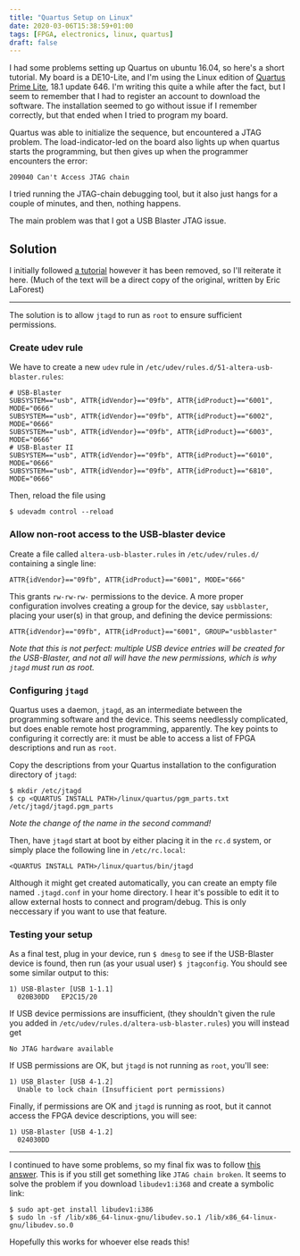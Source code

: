 ```yaml
---
title: "Quartus Setup on Linux"
date: 2020-03-06T15:38:59+01:00
tags: [FPGA, electronics, linux, quartus]
draft: false
---
```


I had some problems setting up Quartus on ubuntu 16.04, so here's a short tutorial.
My board is a DE10-Lite, and I'm using the Linux edition of [Quartus Prime Lite][1], 18.1
update 646. 
I'm writing this quite a while after the fact, but I seem to remember that I had to register
an account to download the software.
The installation seemed to go without issue if I remember correctly, but that ended when I
tried to program my board.

Quartus was able to initialize the sequence, but encountered a JTAG problem. The
load-indicator-led on the board also lights up when quartus starts the programming, but
then gives up when the programmer encounters the error:
```
209040 Can't Access JTAG chain
```

I tried running the JTAG-chain debugging tool, but it also just hangs for a couple of
minutes, and then, nothing happens. 

The main problem was that I got a USB Blaster JTAG issue. 

Solution
---------
I initially followed [a tutorial][2] however it has been removed, so I'll reiterate it
here. (Much of the text will be a direct copy of the original, written by Eric LaForest) 

********************************************************************************************

The solution is to allow `jtagd` to run as `root` to ensure sufficient permissions.

### Create udev rule
We have to create a new `udev` rule in `/etc/udev/rules.d/51-altera-usb-blaster.rules`: 
```
# USB-Blaster
SUBSYSTEM=="usb", ATTR{idVendor}=="09fb", ATTR{idProduct}=="6001", MODE="0666"
SUBSYSTEM=="usb", ATTR{idVendor}=="09fb", ATTR{idProduct}=="6002", MODE="0666"
SUBSYSTEM=="usb", ATTR{idVendor}=="09fb", ATTR{idProduct}=="6003", MODE="0666"
# USB-Blaster II
SUBSYSTEM=="usb", ATTR{idVendor}=="09fb", ATTR{idProduct}=="6010", MODE="0666"
SUBSYSTEM=="usb", ATTR{idVendor}=="09fb", ATTR{idProduct}=="6810", MODE="0666"
```
Then, reload the file using
```
$ udevadm control --reload
```

### Allow non-root access to the USB-blaster device
Create a file called `altera-usb-blaster.rules` in `/etc/udev/rules.d/` containing a
single line:
```
ATTR{idVendor}=="09fb", ATTR{idProduct}=="6001", MODE="666"
```
This grants `rw-rw-rw-` permissions to the device. A more proper configuration involves
creating a group for the device, say `usbblaster`, placing your user(s) in that group, and
defining the device permissions:
```
ATTR{idVendor}=="09fb", ATTR{idProduct}=="6001", GROUP="usbblaster"
```
*Note that this is not perfect: multiple USB device entries will be created for the
USB-Blaster, and not all will have the new permissions, which is why `jtagd` must run as
root.*

### Configuring `jtagd`
Quartus uses a daemon, `jtagd`, as an intermediate between the programming software and
the device. This seems needlessly complicated, but does enable remote host programming,
apparently. The key points to configuring it correctly are: it must be able to access a
list of FPGA descriptions and run as `root`.

Copy the descriptions from your Quartus installation to the configuration directory of
`jtagd`:
```
$ mkdir /etc/jtagd
$ cp <QUARTUS INSTALL PATH>/linux/quartus/pgm_parts.txt /etc/jtagd/jtagd.pgm_parts
```
*Note the change of the name in the second command!*

Then, have `jtagd` start at boot by either placing it in the `rc.d` system, or simply
place the following line in `/etc/rc.local`:
```
<QUARTUS INSTALL PATH>/linux/quartus/bin/jtagd
```

Although it might get created automatically, you can create an empty file named
`.jtagd.conf` in your home directory. I hear it's possible to edit it to allow external
hosts to connect and program/debug. This is only neccessary if you want to use that
feature.

### Testing your setup
As a final test, plug in your device, run `$ dmesg` to see if the USB-Blaster device is
found, then run (as your usual user) `$ jtagconfig`. You should see some similar output to
this:
```
1) USB-Blaster [USB 1-1.1]
  020B30DD   EP2C15/20
```
If USB device permissions are insufficient, (they shouldn't given the rule you added in
`/etc/udev/rules.d/altera-usb-blaster.rules`) you will instead get
```
No JTAG hardware available
```
If USB permissions are OK, but `jtagd` is not running as `root`, you'll see:
```
1) USB_Blaster [USB 4-1.2]
  Unable to lock chain (Insufficient port permissions)
```
Finally, if permissions are OK and `jtagd` is running as root, but it cannot access the
FPGA device descriptions, you will see:
```
1) USB-Blaster [USB 4-1.2]
  024030DD
```
********************************************************************************************

I continued to have some problems, so my final fix was to follow [this answer][3].
This is if you still get something like `JTAG chain broken`. It seems to solve the problem
if you download `libudev1:i368` and create a symbolic link:
```
$ sudo apt-get install libudev1:i386
$ sudo ln -sf /lib/x86_64-linux-gnu/libudev.so.1 /lib/x86_64-linux-gnu/libudev.so.0
```

Hopefully this works for whoever else reads this!


[1]: https://fpgasoftware.intel.com/?edition=lite
[2]: http://fpgacpu.ca/fpga/USB-Blaster-Debian.html
[3]: https://electronics.stackexchange.com/questions/239882/altera-cyclone-ii-jtag-after-as-programming

